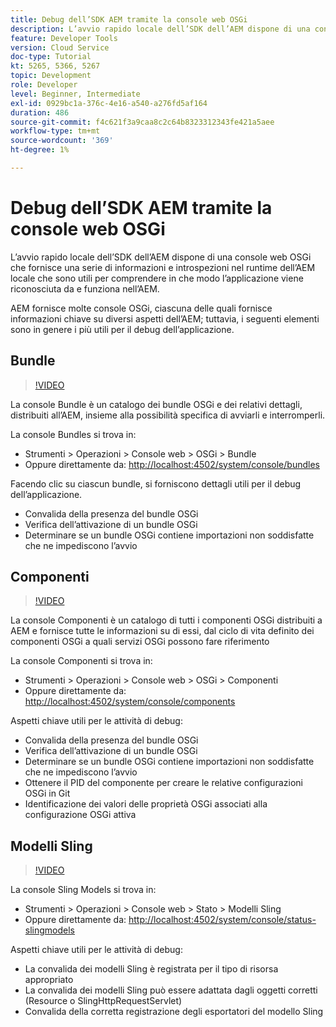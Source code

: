 ```yaml
---
title: Debug dell’SDK AEM tramite la console web OSGi
description: L’avvio rapido locale dell’SDK dell’AEM dispone di una console web OSGi che fornisce una serie di informazioni e introspezioni nel runtime dell’AEM locale che sono utili per comprendere in che modo l’applicazione viene riconosciuta da e funziona nell’AEM.
feature: Developer Tools
version: Cloud Service
doc-type: Tutorial
kt: 5265, 5366, 5267
topic: Development
role: Developer
level: Beginner, Intermediate
exl-id: 0929bc1a-376c-4e16-a540-a276fd5af164
duration: 486
source-git-commit: f4c621f3a9caa8c2c64b8323312343fe421a5aee
workflow-type: tm+mt
source-wordcount: '369'
ht-degree: 1%

---
```


# Debug dell’SDK AEM tramite la console web OSGi

L’avvio rapido locale dell’SDK dell’AEM dispone di una console web OSGi che fornisce una serie di informazioni e introspezioni nel runtime dell’AEM locale che sono utili per comprendere in che modo l’applicazione viene riconosciuta da e funziona nell’AEM.

AEM fornisce molte console OSGi, ciascuna delle quali fornisce informazioni chiave su diversi aspetti dell’AEM; tuttavia, i seguenti elementi sono in genere i più utili per il debug dell’applicazione.

## Bundle

>[!VIDEO](https://video.tv.adobe.com/v/34335?quality=12&learn=on)

La console Bundle è un catalogo dei bundle OSGi e dei relativi dettagli, distribuiti all’AEM, insieme alla possibilità specifica di avviarli e interromperli.

La console Bundles si trova in:

+ Strumenti > Operazioni > Console web > OSGi > Bundle
+ Oppure direttamente da: [http://localhost:4502/system/console/bundles](http://localhost:4502/system/console/bundles)

Facendo clic su ciascun bundle, si forniscono dettagli utili per il debug dell’applicazione.

+ Convalida della presenza del bundle OSGi
+ Verifica dell’attivazione di un bundle OSGi
+ Determinare se un bundle OSGi contiene importazioni non soddisfatte che ne impediscono l’avvio

## Componenti

>[!VIDEO](https://video.tv.adobe.com/v/34336?quality=12&learn=on)

La console Componenti è un catalogo di tutti i componenti OSGi distribuiti a AEM e fornisce tutte le informazioni su di essi, dal ciclo di vita definito dei componenti OSGi a quali servizi OSGi possono fare riferimento

La console Componenti si trova in:

+ Strumenti > Operazioni > Console web > OSGi > Componenti
+ Oppure direttamente da: [http://localhost:4502/system/console/components](http://localhost:4502/system/console/components)

Aspetti chiave utili per le attività di debug:

+ Convalida della presenza del bundle OSGi
+ Verifica dell’attivazione di un bundle OSGi
+ Determinare se un bundle OSGi contiene importazioni non soddisfatte che ne impediscono l’avvio
+ Ottenere il PID del componente per creare le relative configurazioni OSGi in Git
+ Identificazione dei valori delle proprietà OSGi associati alla configurazione OSGi attiva

## Modelli Sling

>[!VIDEO](https://video.tv.adobe.com/v/34337?quality=12&learn=on)

La console Sling Models si trova in:

+ Strumenti > Operazioni > Console web > Stato > Modelli Sling
+ Oppure direttamente da: [http://localhost:4502/system/console/status-slingmodels](http://localhost:4502/system/console/status-slingmodels)

Aspetti chiave utili per le attività di debug:

+ La convalida dei modelli Sling è registrata per il tipo di risorsa appropriato
+ La convalida dei modelli Sling può essere adattata dagli oggetti corretti (Resource o SlingHttpRequestServlet)
+ Convalida della corretta registrazione degli esportatori del modello Sling

